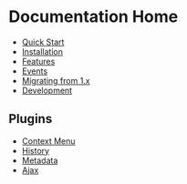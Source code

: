 # Documentation Home

* [Quick Start](/docs/quick-start)
* [Installation]()
* [Features]()
* [Events]()
* [Migrating from 1.x](/docs/migrating-from-1x)
* [Development]()

## Plugins

* [Context Menu](https://github.com/phylocanvas/phylocanvas-plugin-context-menu)
* [History](https://github.com/phylocanvas/phylocanvas-plugin-history)
* [Metadata](https://github.com/phylocanvas/phylocanvas-plugin-metadata)
* [Ajax](https://github.com/phylocanvas/phylocanvas-plugin-ajax)
